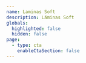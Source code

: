 ```yaml
---
name: Laminas Soft
description: L﻿áminas Soft
globals:
  highlighted: false
  hidden: false
page:
  - type: cta
    enableCtaSection: false
---
```

